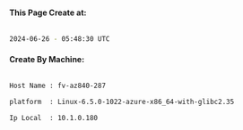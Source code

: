 
   
#### This Page Create at:

```bash

2024-06-26 - 05:48:30 UTC

```

#### Create By Machine:

```bash

Host Name : fv-az840-287

platform  : Linux-6.5.0-1022-azure-x86_64-with-glibc2.35

Ip Local  : 10.1.0.180

```

